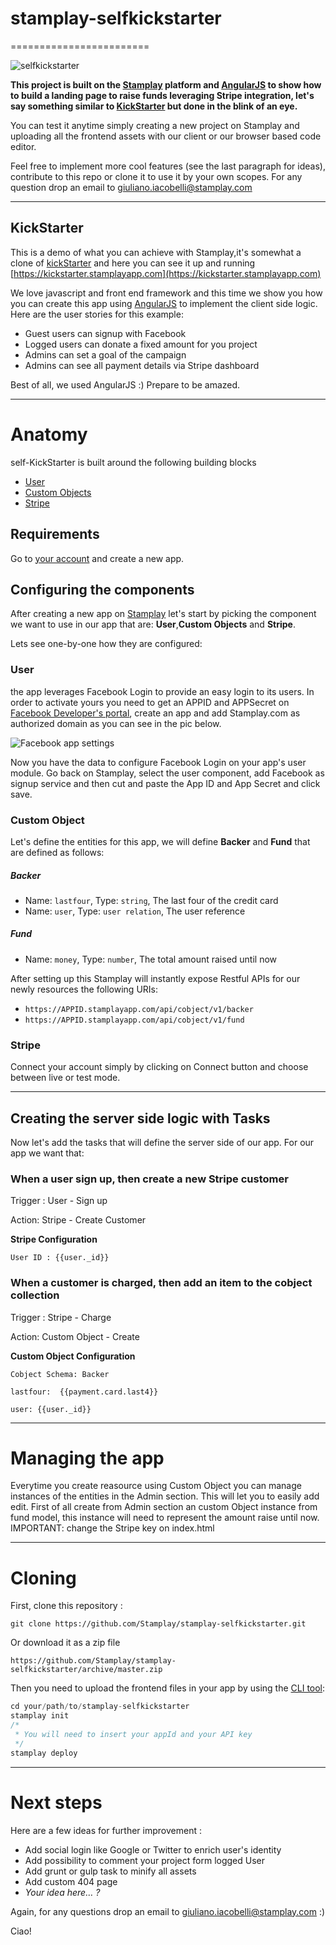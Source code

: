 # stamplay-selfkickstarter
========================

![selfkickstarter](https://blog.stamplay.com/wp-content/uploads/2014/12/Screenshot-2014-11-27-10.52.53.png)

**This project is built on the [Stamplay](https://stamplay.com) platform and [AngularJS](http://angularjs.org) to show how to build a  landing page to raise funds leveraging Stripe integration,
let's say something similar to [KickStarter](http://kickstarter.com) but done in the blink of an eye.**

You can test it anytime simply creating a new project on Stamplay and uploading all the frontend assets with our client or our browser based code editor. 

Feel free to implement more cool features (see the last paragraph for ideas), contribute to this repo or clone it to use it by your own scopes. For any question drop an email to [giuliano.iacobelli@stamplay.com](mailto:giuliano.iacobelli@stamplay.com)

-----------------------
## KickStarter

This is a demo of what you can achieve with Stamplay,it's somewhat a clone of [kickStarter](http://kickstarter.com) and here you can see it up and running [https://kickstarter.stamplayapp.com](https://kickstarter.stamplayapp.com)

We love javascript and front end framework and this time we show you how you can create this app using [AngularJS](http://angularjs.org) to implement the client side logic. Here are the user stories for this example:

* Guest users can signup with Facebook
* Logged users can donate a fixed amount for you project
* Admins can set a goal of the campaign 
* Admins can see all payment details via Stripe dashboard

Best of all, we used AngularJS :) Prepare to be amazed.

-----------------------
# Anatomy

self-KickStarter is built around the following building blocks

* [User](https://stamplay.com/docs/rest-api#user)
* [Custom Objects](https://stamplay.com/docs/rest-api#custom-object-api)
* [Stripe](https://stamplay.com/docs/rest-api#stripe)


## Requirements

Go to [your account](https://editor.stamplay.com/apps) and create a new app.


## Configuring the components

After creating a new app on [Stamplay](https://editor.stamplay.com) let's start by picking the component we want to use in our app that are: **User**,**Custom Objects** and **Stripe**.

Lets see one-by-one how they are configured:

### User
the app leverages Facebook Login to provide an easy login to its users. In order to activate yours you need to get an APPID and APPSecret on [Facebook Developer's portal](https://developers.facebook.com/apps), create an app and add Stamplay.com as authorized domain as you can see in the pic below. 

![Facebook app settings](https://blog.stamplay.com/wp-content/uploads/2014/07/Schermata-2014-07-22-alle-17.43.24.png "Facebook app settings")

Now you have the data to configure Facebook Login on your app's user module. Go back on Stamplay, select the user component, add Facebook as signup service and then cut and paste the App ID and App Secret and click save.


### Custom Object
Let's define the entities for this app, we will define **Backer** and **Fund** that are defined as follows:

##### Backer

* Name: `lastfour`, Type: `string`, The last four of the credit card
* Name: `user`, Type: `user relation`, The user reference 

##### Fund

* Name: `money`, Type: `number`, The total amount raised until now

After setting up this Stamplay will instantly expose Restful APIs for our newly resources the following URIs: 

* `https://APPID.stamplayapp.com/api/cobject/v1/backer`
* `https://APPID.stamplayapp.com/api/cobject/v1/fund`

### Stripe

Connect your account simply by clicking on Connect button and choose between live or test mode.   

-----------------------


## Creating the server side logic with Tasks

Now let's add the tasks that will define the server side of our app. For our app we want that:

### When a user sign up, then create a new Stripe customer 

Trigger : User - Sign up

Action: Stripe - Create Customer

**Stripe Configuration**

	User ID : {{user._id}}


### When a customer is charged, then add an item to the cobject collection 

Trigger : Stripe - Charge

Action: Custom Object - Create 

**Custom Object Configuration**

	Cobject Schema: Backer

	lastfour:  {{payment.card.last4}}

	user: {{user._id}}

_______________________________

# Managing the app

Everytime you create reasource using Custom Object you can manage instances of the entities in the Admin section. This will let you to easily add edit.
First of all create from Admin section an custom Object instance from fund model, this instance will need to represent the amount raise until now. 
IMPORTANT: change the Stripe key on index.html 

-----------------------

# Cloning

First, clone this repository :

    git clone https://github.com/Stamplay/stamplay-selfkickstarter.git
    
Or download it as a zip file
	
	https://github.com/Stamplay/stamplay-selfkickstarter/archive/master.zip 

Then you need to upload the frontend files in your app by using the [CLI tool](https://github.com/Stamplay/stamplay-cli):

```js
cd your/path/to/stamplay-selfkickstarter
stamplay init
/*
 * You will need to insert your appId and your API key
 */
stamplay deploy
```


-----------------------
# Next steps

Here are a few ideas for further improvement :

* Add social login like Google or Twitter to enrich user's identity
* Add possibility to comment your project form logged User
* Add grunt or gulp task to minify all assets
* Add custom 404 page
* _Your idea here… ?_

Again, for any questions drop an email to [giuliano.iacobelli@stamplay.com](mailto:giuliano.iacobelli@stamplay.com) :)

Ciao!
